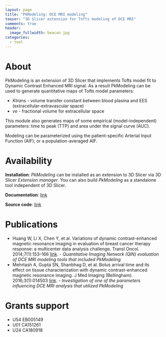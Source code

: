 ```yaml
---
layout: page
title: "PkModeling: DCE MRI modeling"
teaser: "3D Slicer extension for Tofts modeling of DCE MRI"
comments: true
header:
  image_fullwidth: beacon.jpg
categories:
  - tool
---
```


# About

PkModeling is an extension of 3D Slicer that implements Tofts model fit to Dynamic Contrast Enhanced MRI signal. As a result PkModeling can be used to generate quantitative maps of Tofts model parameters:
* _Ktrans_ - volume transfer constant between blood plasma and EES (extracellular-extravascular space)
* _ve_ - fractional volume for extracellular space

This module also generates maps of some empirical (model-independent) parameters: time to peak (TTP) and area under the signal curve (AUC).

Modeling can be parameterized using the patient-specific Arterial Input Function (AIF), or a population-averaged AIF.

# Availability

**Installation**: _PkModeling_ can be installed as an extension to 3D Slicer via 3D Slicer _Extension manager_. You can also build _PkModeling_ as a standalone tool independent of 3D Slicer.

**Documentation**: [link](https://www.slicer.org/wiki/Documentation/Nightly/Modules/PkModeling)

**Source code**: [link](https://github.com/millerjv/PkModeling)

# Publications

* Huang W, Li X, Chen Y, et al. Variations of dynamic contrast-enhanced magnetic resonance imaging in evaluation of breast cancer therapy response: a multicenter data analysis challenge. Transl Oncol. 2014;7(1):153–166 [link](http://dx.doi.org/10.1593/tlo.13838). - _Quantitative Imaging Network (QIN) evaluation of DCE MRI modeling tools that included PkModeling_
* Mehrtash A, Gupta SN, Shanbhag D, et al. Bolus arrival time and its effect on tissue characterization with dynamic contrast-enhanced magnetic resonance imaging. J Med Imaging (Bellingham). 2016;3(1):014503 [link](http://dx.doi.org/10.1117/1.JMI.3.1.014503). - _Investigation of one of the parameters influencing DCE MRI analysis that utilized PkModeling_

# Grants support

* U54 EB005149
* U01 CA151261
* U24 CA180918
